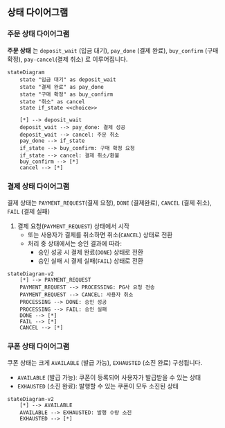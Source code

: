 ## 상태 다이어그램

### 주문 상태 다이어그램
**주문 상태** 는 `deposit_wait` (입금 대기), `pay_done` (결제 완료), `buy_confirm` (구매 확정), `pay-cancel`(결제 취소) 로 이루어집니다.  


```mermaid
stateDiagram
    state "입금 대기" as deposit_wait
    state "결제 완료" as pay_done
    state "구매 확정" as buy_confirm
    state "취소" as cancel
    state if_state <<choice>>
    
    [*] --> deposit_wait
    deposit_wait --> pay_done: 결제 성공
    deposit_wait --> cancel: 주문 취소
    pay_done --> if_state
    if_state --> buy_confirm: 구매 확정 요청
    if_state --> cancel: 결제 취소/환불
    buy_confirm --> [*]
    cancel --> [*]
```

### 결제 상태 다이어그램 
결제 상태는 `PAYMENT_REQUEST`(결제 요청), `DONE` (결제완료), `CANCEL` (결제 취소), `FAIL` (결제 실패) 

1. 결제 요청(`PAYMENT_REQUEST`) 상태에서 시작
   - 또는 사용자가 결제를 취소하면 취소(`CANCEL`) 상태로 전환
   - 처리 중 상태에서는 승인 결과에 따라:  
      - 승인 성공 시 결제 완료(`DONE`) 상태로 전환
      - 승인 실패 시 결제 실패(`FAIL`) 상태로 전환

```mermaid
stateDiagram-v2
    [*] --> PAYMENT_REQUEST
    PAYMENT_REQUEST --> PROCESSING: PG사 요청 전송
    PAYMENT_REQUEST --> CANCEL: 사용자 취소
    PROCESSING --> DONE: 승인 성공
    PROCESSING --> FAIL: 승인 실패
    DONE --> [*]
    FAIL --> [*]
    CANCEL --> [*]
```

### 쿠폰 상태 다이어그램
쿠폰 상태는 크게 `AVAILABLE` (발급 가능), `EXHAUSTED` (소진 완료) 구성됩니다.  

- `AVAILABLE` (발급 가능): 쿠폰이 등록되어 사용자가 발급받을 수 있는 상태
- `EXHAUSTED` (소진 완료): 발행할 수 있는 쿠폰이 모두 소진된 상태

```mermaid
stateDiagram-v2
    [*] --> AVAILABLE
    AVAILABLE --> EXHAUSTED: 발행 수량 소진
    EXHAUSTED --> [*]
```
